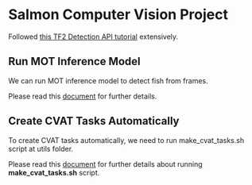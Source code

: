 # Salmon Computer Vision Project

Followed [this TF2 Detection API tutorial](https://tensorflow-object-detection-api-tutorial.readthedocs.io/en/latest/install.html) extensively.

## Run MOT Inference Model

We can run MOT inference model to detect fish from frames. 

Please read this [document](docs/run_mot_inference.md) for further details.

## Create CVAT Tasks Automatically

To create CVAT tasks automatically, we need to run make_cvat_tasks.sh script at utils folder.

Please read this [document](docs/run_make_cvat_tasks.md) for further details about running **make_cvat_tasks.sh** script.
